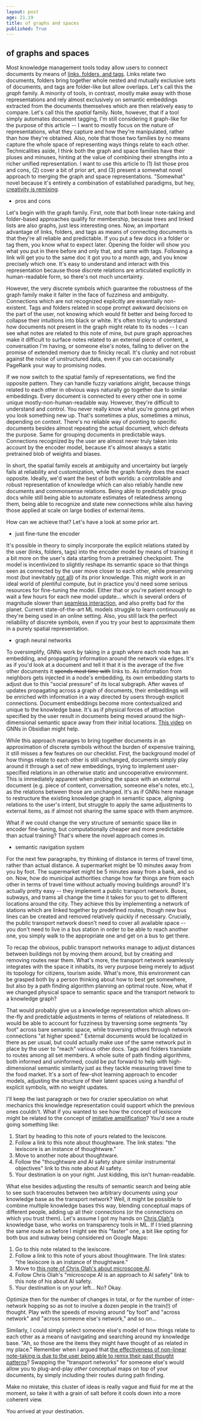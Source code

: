 ```yaml
---
layout: post
age: 21.19
title: of graphs and spaces
published: True
---
```


## of graphs and spaces

Most knowledge management tools today allow users to connect documents by means of [links, folders, and tags](https://writingcooperative.com/zettelkasten-how-one-german-scholar-was-so-freakishly-productive-997e4e0ca125). Links relate two documents, folders bring together whole nested and mutually exclusive sets of documents, and tags are folder-like but allow overlaps. Let's call this the _graph_ family. A minority of tools, in contrast, mostly make away with those representations and rely almost exclusively on semantic embeddings extracted from the documents themselves which are then relatively easy to compare. Let's call this the _spatial_ family. Note, however, that if a tool simply automates document tagging, I'm still considering it graph-like for the purpose of this article -- I want to mostly focus on the nature of representations, what they capture and how they're manipulated, rather than how they're obtained. Also, note that those two families by no means capture the whole space of representing ways things relate to each other. Technicalities aside, I think both the graph and space families have their pluses and minuses, hinting at the value of combining their strengths into a richer unified representation. I want to use this article to (1) list those pros and cons, (2) cover a bit of prior art, and (3) present a somewhat novel approach to merging the graph and space representations. "Somewhat" novel because it's entirely a combination of established paradigms, but hey, [creativity is remixing](https://www.youtube.com/watch?v=zd-dqUuvLk4).

- pros and cons

Let's begin with the graph family. First, note that both linear note-taking and folder-based approaches qualify for membership, because trees and linked lists are also graphs, just less interesting ones. Now, an important advantage of links, folders, and tags as means of connecting documents is that they're all reliable and predictable. If you put a few docs in a folder or tag them, you know what to expect later. Opening the folder will show you what you put in there before and only that, and same with tags. Following a link will get you to the same doc it got you to a month ago, and you know precisely which one. It's easy to understand and interact with this representation because those discrete relations are articulated explicitly in human-readable form, so there's not much uncertainty.

However, the very discrete symbols which guarantee the robustness of the graph family make it falter in the face of fuzziness and ambiguity. Connections which are not recognized explicitly are essentially non-existent. Tags and folders related in scope prompt awkward decisions on the part of the user, not knowing which would fit better and being forced to collapse their intuitions into black or white. It's often tricky to understand how documents not present in the graph might relate to its nodes -- I can see what notes are related to this note of mine, but pure graph approaches make it difficult to surface notes related to an external piece of content, a conversation I'm having, or someone else's notes, failing to deliver on the promise of extended memory due to finicky recall. It's clunky and not robust against the noise of unstructured data, even if you can occasionally PageRank your way to promising nodes.

If we now switch to the spatial family of representations, we find the opposite pattern. They can handle fuzzy variations alright, because things related to each other in obvious ways naturally go together due to similar embeddings. Every document is connected to every other one in some unique mostly-non-human-readable way. However, they're difficult to understand and control. You never really know what you're gonna get when you look something new up. That's sometimes a plus, sometimes a minus, depending on context. There's no reliable way of pointing to specific documents besides almost repeating the actual document, which defeats the purpose. Same for grouping documents in predictable ways. Connections recognized by the user are almost never truly taken into account by the encoder model, because it's almost always a static pretrained blob of weights and biases.

In short, the spatial family excels at ambiguity and uncertainty but largely fails at reliability and customization, while the graph family does the exact opposite. Ideally, we'd want the best of both worlds: a controllable and robust representation of knowledge which can also reliably handle new documents and commonsense relations. Being able to predictably group docs while still being able to automate estimates of relatedness among them, being able to recognize and state new connections while also having those applied at scale on large bodies of external items.

How can we achieve that? Let's have a look at some prior art.

- just fine-tune the encoder

It's possible in theory to simply incorporate the explicit relations stated by the user (links, folders, tags) into the encoder model by means of training it a bit more on the user's data starting from a pretrained checkpoint. The model is incentivized to slightly reshape its semantic space so that things seen as connected by the user move closer to each other, while preserving most (but inevitably [not all](https://en.wikipedia.org/wiki/No_free_lunch_theorem)) of its prior knowledge. This might work in an ideal world of plentiful compute, but in practice you'd need some serious resources for fine-tuning the model. Either that or you're patient enough to wait a few hours for each new model update... which is several orders of magnitude slower than [seamless interaction](https://lawsofux.com/doherty-threshold/), and also pretty bad for the planet. Current state-of-the-art ML models struggle to learn continuously as they're being used in an online setting. Also, you still lack the perfect reliability of discrete symbols, even if you try your best to approximate them in a purely spatial representation.

- graph neural networks

To oversimplify, GNNs work by taking in a graph where each node has an embedding, and propagating information around the network via edges. It's as if you'd look at a document and tell it that it is the average of the five other documents it ~~spends most time with~~ links to. As information from neighbors gets injected in a node's embedding, its own embedding starts to adjust due to this "social pressure" of its local subgraph. After waves of updates propagating across a graph of documents, their embeddings will be enriched with information in a way directed by users through explicit connections. Document embeddings become more contextualized and unique to the knowledge base. It's as if physical forces of attraction specified by the user result in documents being moved around the high-dimensional semantic space away from their initial locations. [This video](https://www.youtube.com/watch?v=jZMbzrDhQSo) on GNNs in Obsidian might help.

While this approach manages to bring together documents in an approximation of discrete symbols without the burden of expensive training, it still misses a few features on our checklist. First, the background model of how things relate to each other is still unchanged, documents simply play around it through a set of new embeddings, trying to implement user-specified relations in an otherwise static and uncooperative environment. This is immediately apparent when probing the space with an external document (e.g. piece of content, conversation, someone else's notes, etc.), as the relations between those are unchanged. It's as if GNNs here manage to restructure the existing knowledge graph in semantic space, aligning relations to the user's intent, but struggle to apply the same adjustments to external items, as if almost not sharing the same space with them anymore.

What if we could change the very structure of semantic space like in encoder fine-tuning, but computationally cheaper and more predictable than actual training? That's where the novel approach comes in.

- semantic navigation system

For the next few paragraphs, try thinking of distance in terms of travel time, rather than actual distance. A supermarket might be 10 minutes away from you by foot. The supermarket might be 5 minutes away from a bank, and so on. Now, how do municipal authorities change how far things are from each other in terms of travel time without actually moving buildings around? It's actually pretty easy -- they implement a public transport network. Buses, subways, and trams all change the time it takes for you to get to different locations around the city. They achieve this by implementing a network of stations which are linked together by predefined routes, though new bus lines can be created and removed relatively quickly if necessary. Crucially, the public transport network doesn't need to cover all available space -- you don't need to live in a bus station in order to be able to reach another one, you simply walk to the appropriate one and get on a bus to get there.

To recap the obvious, public transport networks manage to adjust distances between buildings not by moving them around, but by creating and removing routes near them. What's more, the transport network seamlessly integrates with the space it inhabits, its very purpose being merely to adjust its topology for citizens, tourism aside. What's more, this environment can be grasped both by a person thinking about how to best get somewhere, but also by a path finding algorithm planning an optimal route. Now, what if we changed physical space to semantic space and the transport network to a knowledge graph?

That would probably give us a knowledge representation which allows on-the-fly and predictable adjustments in terms of relations of relatedness. It would be able to account for fuzziness by traversing some segments "by foot" across bare semantic space, while traversing others through network connections "at higher speed." External documents would be localized in there as per usual, but could actually make use of the same network put in place by the user to "reach" various other docs. Tags and folders translate to routes among all set members. A whole suite of path finding algorithms, both informed and uninformed, could be put forward to help with high-dimensional semantic similarity just as they tackle measuring travel time to the food market. It's a sort of few-shot learning approach to encoder models, adjusting the structure of their latent spaces using a handful of explicit symbols, with no weight updates.

I'll keep the last paragraph or two for crazier speculation on what mechanics this knowledge representation could support which the previous ones couldn't. What if you wanted to see how the concept of lexiscore might be related to the concept of [imitative amplification](https://www.alignmentforum.org/posts/fRsjBseRuvRhMPPE5/an-overview-of-11-proposals-for-building-safe-advanced-ai#2__Imitative_amplification___intermittent_oversight)? You'd see a route going something like:

1. Start by heading to this note of yours related to the lexiscore.
2. Follow a link to this note about thoughtware. The link states: "the lexiscore is an instance of thoughtware."
3. Move to another note about thoughtware.
4. Follow the "thoughtware and AI safety share similar instrumental objectives" link to this note about AI safety.
5. Your destination is on your right. Just kidding, this isn't human-readable.

What else besides adjusting the results of semantic search and being able to see such traceroutes between two arbitrary documents using your knowledge base as the transport network? Well, it might be possible to combine multiple knowledge bases this way, blending conceptual maps of different people, adding up all their connections (or the connections on which you trust them). Let's assume I got my hands on [Chris Olah's](https://www.alignmentforum.org/posts/X2i9dQQK3gETCyqh2/chris-olah-s-views-on-agi-safety) knowledge base, who works on transparency tools in ML. If I tried planning the same route as before I might see this "faster" one, a bit like opting for both bus and subway being considered on Google Maps:

1. Go to this note related to the lexiscore.
2. Follow a link to this note of yours about thoughtware. The link states: "the lexiscore is an instance of thoughtware."
3. Move to [this note of Chris Olah's about microscope AI](https://www.alignmentforum.org/posts/X2i9dQQK3gETCyqh2/chris-olah-s-views-on-agi-safety).
4. Follow Chris Olah's "microscope AI is an approach to AI safety" link to this note of his about AI safety.
5. Your destination is on your left... No? Okay.

Optimize then for the number of changes in total, or for the number of inter-network hopping so as not to involve a dozen people in the train(!) of thought. Play with the speeds of moving around "by foot" and "across network" and "across someone else's network," and so on...

Similarly, I could simply select someone else's model of how things relate to each other as a means of navigating and searching around my knowledge base. "Ah, so those are the items they might have thought of as related in my place." Remember when I argued that [the effectiveness of non-linear note-taking is due to the user being able to remix their past thought patterns](/reflections/expecting-unexpected-ideas)? Swapping the "transport networks" for someone else's would allow you to plug-and-play _other_ conceptual maps on top of your documents, by simply including their routes during path finding.

Make no mistake, this cluster of ideas is really vague and fluid for me at the moment, so take it with a grain of salt before it cools down into a more coherent view.

You arrived at your destination.
